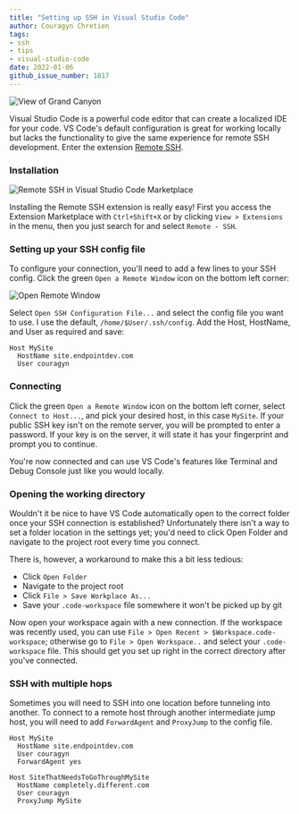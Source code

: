 ```yaml
---
title: "Setting up SSH in Visual Studio Code"
author: Couragyn Chretien
tags:
- ssh
- tips
- visual-studio-code
date: 2022-01-06
github_issue_number: 1817
---
```


![View of Grand Canyon](/blog/2022/01/setting-up-ssh-visual-studio-code/banner.jpg)
<!-- Photo by Zed Jensen, 2021 -->

Visual Studio Code is a powerful code editor that can create a localized IDE for your code. VS Code's default configuration is great for working locally but lacks the functionality to give the same experience for remote SSH development. Enter the extension [Remote SSH](https://marketplace.visualstudio.com/items?itemName=ms-vscode-remote.remote-ssh).

### Installation

![Remote SSH in Visual Studio Code Marketplace](/blog/2022/01/setting-up-ssh-visual-studio-code/marketplace.png)

Installing the Remote SSH extension is really easy! First you access the Extension Marketplace with `Ctrl+Shift+X` or by clicking `View > Extensions` in the menu, then you just search for and select `Remote - SSH`.

### Setting up your SSH config file

To configure your connection, you'll need to add a few lines to your SSH config. Click the green `Open a Remote Window` icon on the bottom left corner:

![Open Remote Window](/blog/2022/01/setting-up-ssh-visual-studio-code/open_remote_window.png)

Select `Open SSH Configuration File...` and select the config file you want to use. I use the default, `/home/$User/.ssh/config`. Add the Host, HostName, and User as required and save:

```
Host MySite
  HostName site.endpointdev.com
  User couragyn
```

### Connecting

Click the green `Open a Remote Window` icon on the bottom left corner, select `Connect to Host...`, and pick your desired host, in this case `MySite`. If your public SSH key isn't on the remote server, you will be prompted to enter a password. If your key is on the server, it will state it has your fingerprint and prompt you to continue.

You're now connected and can use VS Code's features like Terminal and Debug Console just like you would locally.

### Opening the working directory

Wouldn't it be nice to have VS Code automatically open to the correct folder once your SSH connection is established? Unfortunately there isn't a way to set a folder location in the settings yet; you'd need to click Open Folder and navigate to the project root every time you connect.

There is, however, a workaround to make this a bit less tedious:
- Click `Open Folder`
- Navigate to the project root
- Click `File > Save Workplace As...`
- Save your `.code-workspace` file somewhere it won't be picked up by git

Now open your workspace again with a new connection. If the workspace was recently used, you can use `File > Open Recent > $Workspace.code-workspace`; otherwise go to `File > Open Workspace..` and select your `.code-workspace` file. This should get you set up right in the correct directory after you've connected.

### SSH with multiple hops

Sometimes you will need to SSH into one location before tunneling into another. To connect to a remote host through another intermediate jump host, you will need to add `ForwardAgent` and `ProxyJump` to the config file.

```
Host MySite
  HostName site.endpointdev.com
  User couragyn
  ForwardAgent yes

Host SiteThatNeedsToGoThroughMySite
  HostName completely.different.com
  User couragyn
  ProxyJump MySite
```

